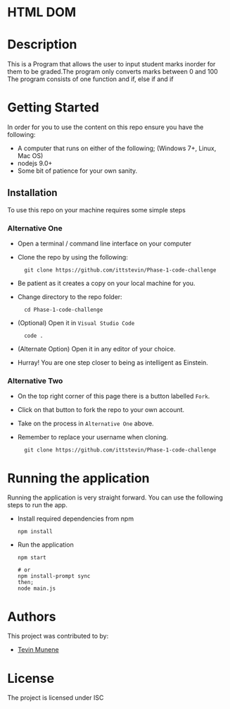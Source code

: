 # HTML DOM

# Description
This is a Program that allows the user to input student marks inorder for them to be graded.The program only converts marks between 0 and 100
The program consists of one function and if, else if and if


# Getting Started
In order for you to use the content on this repo ensure you have the following:

- A computer that runs on either of the following; (Windows 7+, Linux, Mac OS)
- nodejs 9.0+
- Some bit of patience for your own sanity.

## Installation

To use this repo on your machine requires some simple steps

### Alternative One

- Open a terminal / command line interface on your computer
- Clone the repo by using the following:

        git clone https://github.com/ittstevin/Phase-1-code-challenge

- Be patient as it creates a copy on your local machine for you.
- Change directory to the repo folder:

        cd Phase-1-code-challenge

- (Optional) Open it in ``Visual Studio Code``

        code .

- (Alternate Option) Open it in any editor of your choice.
- Hurray! You are one step closer to being as intelligent as Einstein.

### Alternative Two

- On the top right corner of this page there is a button labelled ``Fork``.
- Click on that button to fork the repo to your own account.
- Take on the process in ``Alternative One`` above.
- Remember to replace your username when cloning.

        git clone https://github.com/ittstevin/Phase-1-code-challenge


# Running the application

Running the application is very straight forward. You can use the following steps to run the app.

- Install required dependencies from npm

      npm install
- Run the application

      npm start

      # or
      npm install-prompt sync
      then;
      node main.js

# Authors
This project was contributed to by:
- [Tevin Munene](https://github.com/ittstevin/)

# License
The project is licensed under ISC





